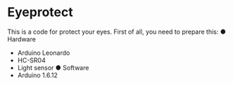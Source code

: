 # Eyeprotect
  This is a code for protect your eyes. First of all, you need to prepare this:
  ● Hardware
  - Arduino Leonardo
  - HC-SR04
  - Light sensor
  ● Software
  - Arduino 1.6.12
